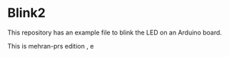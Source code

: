# Blink2

This repository has an example file to blink the LED on an Arduino board.

This is mehran-prs edition , e
